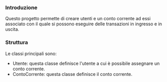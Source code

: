 ### Introduzione

Questo progetto permette di creare utenti e un conto corrente ad essi associato con il quale si possono eseguire delle transazioni in ingresso e in uscita.

### Struttura

Le classi principali sono:
- Utente: questa classe definisce l'utente a cui è possibile assegnare un conto corrente.
- ContoCorrente: questa classe definisce il conto corrente. 
